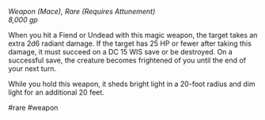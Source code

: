 *Weapon (Mace), Rare (Requires Attunement)*  
*8,000 gp*

When you hit a Fiend or Undead with this magic weapon, the target takes an extra 2d6 radiant damage. If the target has 25 HP or fewer after taking this damage, it must succeed on a DC 15 WIS save or be destroyed. On a successful save, the creature becomes frightened of you until the end of your next turn.

While you hold this weapon, it sheds bright light in a 20-foot radius and dim light for an additional 20 feet.

#rare #weapon
